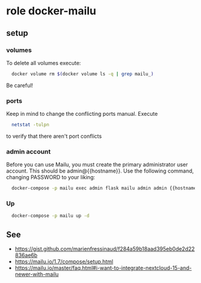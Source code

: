 # role docker-mailu

## setup

### volumes
To delete all volumes execute:

```bash
  docker volume rm $(docker volume ls -q | grep mailu_)
```
Be careful!

### ports
Keep in mind to change the conflicting ports manual.
Execute

```bash
  netstat -tulpn
```

to verify that there aren't port conflicts

### admin account

Before you can use Mailu, you must create the primary administrator user account. This should be admin@{{hostname}}. Use the following command, changing PASSWORD to your liking:

```bash
  docker-compose -p mailu exec admin flask mailu admin admin {{hostname}} PASSWORD
```

### Up

```bash
  docker-compose -p mailu up -d
```

## See
- https://gist.github.com/marienfressinaud/f284a59b18aad395eb0de2d22836ae6b
- https://mailu.io/1.7/compose/setup.html
- https://mailu.io/master/faq.html#i-want-to-integrate-nextcloud-15-and-newer-with-mailu
